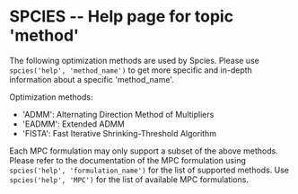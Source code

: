 # SPCIES -- Help page for topic 'method'

The following optimization methods are used by Spcies.
Please use `spcies('help', 'method_name')` to get more specific and 
in-depth information about a specific 'method_name'.

Optimization methods:

- 'ADMM': Alternating Direction Method of Multipliers
- 'EADMM': Extended ADMM
- 'FISTA': Fast Iterative Shrinking-Threshold Algorithm

Each MPC formulation may only support a subset of the above methods.
Please refer to the documentation of the MPC formulation using
`spcies('help', 'formulation_name')` for the list of supported methods.
Use `spcies('help', 'MPC')` for the list of available MPC formulations.
